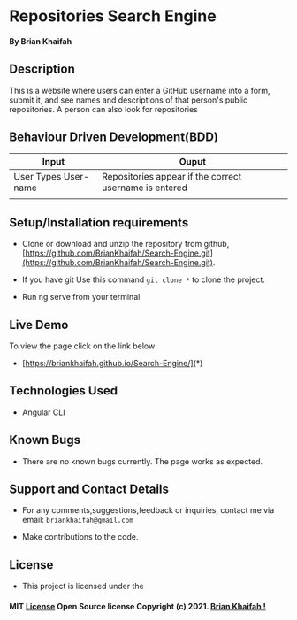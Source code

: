 # Repositories Search Engine
#### By **Brian Khaifah**

## Description
This is a website where users can enter a GitHub username into a form, submit it, and see names and descriptions of that person's public repositories. A person can also look for repositories

## Behaviour Driven Development(BDD)

| Input                        | Ouput                                                                                            |
|--------------------------    |----------------------------------------------------------------------------------------------    |
| User Types User-name     | Repositories appear if the correct username is entered                 |
|           |            

## Setup/Installation requirements

- Clone  or download and unzip the repository from github, [https://github.com/BrianKhaifah/Search-Engine.git](https://github.com/BrianKhaifah/Search-Engine.git).

- If you have git Use this command `git clone *` to clone the project.
- Run ng serve from your terminal

## Live Demo
To view the page click on the link below
* [https://briankhaifah.github.io/Search-Engine/](*)

## Technologies Used
- Angular CLI

## Known Bugs
- There are no known bugs currently. The page works as expected.

## Support and Contact Details
- For any comments,suggestions,feedback or inquiries, contact me via email: `briankhaifah@gmail.com`


- Make contributions to the code.

## License
- This project is licensed under the

#### MIT [**License**](https://choosealicense.com/licenses/mit/) Open Source license Copyright (c) 2021. [Brian Khaifah !](brian.obuom@student.moringaschool.com)

